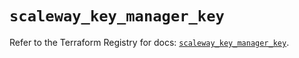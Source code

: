 # `scaleway_key_manager_key`

Refer to the Terraform Registry for docs: [`scaleway_key_manager_key`](https://registry.terraform.io/providers/scaleway/scaleway/2.59.0/docs/resources/key_manager_key).
